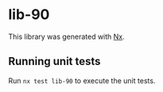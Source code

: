 # lib-90

This library was generated with [Nx](https://nx.dev).

## Running unit tests

Run `nx test lib-90` to execute the unit tests.
